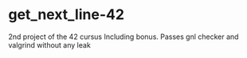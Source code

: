 # get_next_line-42
2nd project of the 42 cursus
Including bonus. Passes gnl checker and valgrind without any leak
